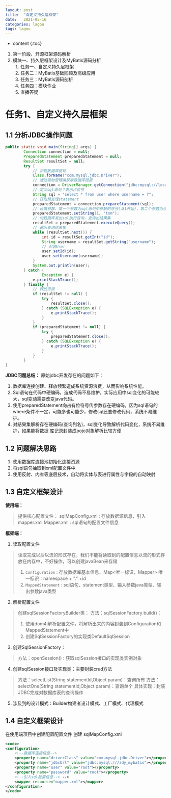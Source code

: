 ```yaml
---
layout: post
title:  "自定义持久层框架"
date:   2021-05-16
categories: lagou
tags: lagou
---
```


* content
{:toc}


1. 第一阶段、开源框架源码解析
2. 模块一、持久层框架设计及MyBatis源码分析
    1. 任务一、自定义持久层框架
    2. 任务二：MyBatis基础回顾及高级应用
    3. 任务三：MyBatis源码剖析
    4. 任务四：模块作业
    5. 直播答疑





 
# 任务1、自定义持久层框架
## 1.1 分析JDBC操作问题  
```java
public static void main(String[] args) {
        Connection connection = null;
        PreparedStatement preparedStatement = null;
        ResultSet resultSet = null;
        try {
            // 加载数据库驱动
            Class.forName("com.mysql.jdbc.Driver");
            // 通过驱动管理类获取数据库链接
            connection = DriverManager.getConnection("jdbc:mysql://localhost:3306/mybatis?characterEncoding=utf-8", "root", "root");
            // 定义sql语句？表示占位符
            String sql = "select * from user where username = ?";
            // 获取预处理statement
            preparedStatement = connection.prepareStatement(sql);
            // 设置参数，第一个参数为sql语句中参数的序号(从1开始)，第二个参数为设置的参数值
            preparedStatement.setString(1, "tom");
            // 向数据库发出sql执行查询，查询出结果集
            resultSet = preparedStatement.executeQuery();
            // 遍历查询结果集
            while (resultSet.next()) {
                int id = resultSet.getInt("id");
                String username = resultSet.getString("username");
                // 封装User
                user.setId(id);
                user.setUsername(username);
            }
            System.out.println(user);
        } catch (
                Exception e) {
            e.printStackTrace();
        } finally {
            // 释放资源
            if (resultSet != null) {
                try {
                    resultSet.close();
                } catch (SQLException e) {
                    e.printStackTrace();
                }
            }
            if (preparedStatement != null) {
                try {
                    preparedStatement.close();
                } catch (SQLException e) {
                    e.printStackTrace();
                }
            }
        }
}
```  

**JDBC问题总结：**
原始jdbc开发存在的问题如下：
1. 数据库连接创建、释放频繁造成系统资源浪费，从而影响系统性能。
2. Sql语句在代码中硬编码，造成代码不易维护，实际应用中sql变化的可能较大，sql变动需要改变java代码。
3. 使用preparedStatement向占有位符号传参数存在硬编码，因为sql语句的where条件不一定，可能多也可能少，修改sql还要修改代码，系统不易维护。
4. 对结果集解析存在硬编码(查询列名)，sql变化导致解析代码变化，系统不易维护，如果能将数据 库记录封装成pojo对象解析比较方便

## 1.2 问题解决思路
1. 使用数据库连接池初始化连接资源
2. 将sql语句抽取到xml配置文件中
3. 使用反射、内省等底层技术，自动将实体与表进行属性与字段的自动映射

## 1.3 自定义框架设计

**使用端：**
>提供核心配置文件：
>sqlMapConfig.xml : 存放数据源信息，引入mapper.xml
>Mapper.xml : sql语句的配置文件信息

**框架端：**
1. 读取配置文件

>读取完成以后以流的形式存在，我们不能将读取到的配置信息以流的形式存放在内存中，不好操作，可以创建javaBean来存储
>1. `Configuration` : 存放数据库基本信息、Map<唯一标识，Mapper> 唯一标识：namespace + "." +id
>2. `MappedStatement` : sql语句、statement类型、输入参数java类型、输出参数java类型

2. 解析配置文件

>创建sqlSessionFactoryBuilder类：
>方法：sqlSessionFactory build()：
>1. 使用dom4j解析配置文件，将解析出来的内容封装到Configuration和MappedStatement中
>2. 创建SqlSessionFactory的实现类DefaultSqlSession

3. 创建SqlSessionFactory：

>方法：openSession() : 获取sqlSession接口的实现类实例对象

4. 创建sqlSession接口及实现类：主要封装crud方法

>方法：selectList(String statementId,Object param)：查询所有
>方法：selectOne(String statementId,Object param)：查询单个
>具体实现：封装JDBC完成对数据库表的查询操作

5. 涉及到的设计模式：Builder构建者设计模式、工厂模式、代理模式

## 1.4 自定义框架设计
在使用端项目中创建配置配置文件
创建 sqlMapConfig.xml
```xml
<code> 
<configuration>
    <!--数据库连接信息-->
    <property name="driverClass" value="com.mysql.jdbc.Driver"></property>
    <property name="jdbcUrl" value="jdbc:mysql:///zdy_mybatis"></property>
    <property name="user" value="root"></property>
    <property name="password" value="root"></property>
    <!--引入sql配置信息--> -->
    <mapper resource="mapper.xml"></mapper>
</configuration>
</code> 
```





